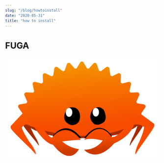 ```yaml
---
slug: "/blog/howtoinstall"
date: "2020-05-31"
title: "how to install"
---
```


# FUGA

![rustacean](../images/rustacean-orig-noshadow.png)